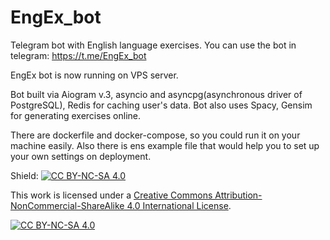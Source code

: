 # EngEx_bot
 Telegram bot with English language exercises.
 You can use the bot in telegram: https://t.me/EngEx_bot

 EngEx bot is now running on VPS server.
 
 Bot built via Aiogram v.3, asyncio and asyncpg(asynchronous driver of PostgreSQL), Redis for caching user's data.
 Bot also uses Spacy, Gensim for generating exercises online.

 There are dockerfile and docker-compose, so you could run it on your machine easily. Also there is ens example file that would help you to set up your own settings on deployment.

Shield: [![CC BY-NC-SA 4.0][cc-by-nc-sa-shield]][cc-by-nc-sa]

This work is licensed under a
[Creative Commons Attribution-NonCommercial-ShareAlike 4.0 International License][cc-by-nc-sa].

[![CC BY-NC-SA 4.0][cc-by-nc-sa-image]][cc-by-nc-sa]

[cc-by-nc-sa]: http://creativecommons.org/licenses/by-nc-sa/4.0/
[cc-by-nc-sa-image]: https://licensebuttons.net/l/by-nc-sa/4.0/88x31.png
[cc-by-nc-sa-shield]: https://img.shields.io/badge/License-CC%20BY--NC--SA%204.0-lightgrey.svg

